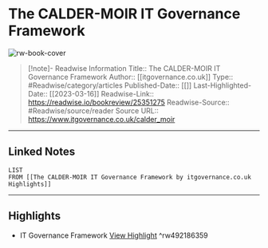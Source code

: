 # The CALDER-MOIR IT Governance Framework

![rw-book-cover](https://readwise-assets.s3.amazonaws.com/static/images/article0.00998d930354.png)
<br>
>[!note]- Readwise Information
>Title:: The CALDER-MOIR IT Governance Framework
>Author:: [[itgovernance.co.uk]]
>Type:: #Readwise/category/articles
>Published-Date:: [[]]
>Last-Highlighted-Date:: [[2023-03-16]]
>Readwise-Link:: https://readwise.io/bookreview/25351275
>Readwise-Source:: #Readwise/source/reader
>Source URL:: https://www.itgovernance.co.uk/calder_moir
--- 

## Linked Notes
```dataview
LIST
FROM [[The CALDER-MOIR IT Governance Framework by itgovernance.co.uk Highlights]]
```

---

## Highlights
- IT Governance Framework [View Highlight](https://readwise.io/open/492186359) ^rw492186359
